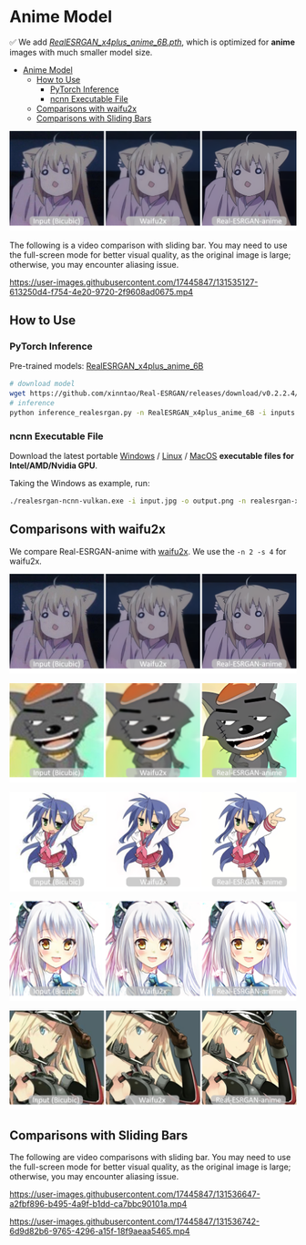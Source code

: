 # Anime Model

:white_check_mark: We add [*RealESRGAN_x4plus_anime_6B.pth*](https://github.com/xinntao/Real-ESRGAN/releases/download/v0.2.2.4/RealESRGAN_x4plus_anime_6B.pth), which is optimized for **anime** images with much smaller model size.

- [Anime Model](#anime-model)
  - [How to Use](#how-to-use)
    - [PyTorch Inference](#pytorch-inference)
    - [ncnn Executable File](#ncnn-executable-file)
  - [Comparisons with waifu2x](#comparisons-with-waifu2x)
  - [Comparisons with Sliding Bars](#comparisons-with-sliding-bars)

<p align="center">
  <img src="https://raw.githubusercontent.com/xinntao/public-figures/master/Real-ESRGAN/cmp_realesrgan_anime_1.png">
</p>

The following is a video comparison with sliding bar. You may need to use the full-screen mode for better visual quality, as the original image is large; otherwise, you may encounter aliasing issue.

https://user-images.githubusercontent.com/17445847/131535127-613250d4-f754-4e20-9720-2f9608ad0675.mp4

## How to Use

### PyTorch Inference

Pre-trained models: [RealESRGAN_x4plus_anime_6B](https://github.com/xinntao/Real-ESRGAN/releases/download/v0.2.2.4/RealESRGAN_x4plus_anime_6B.pth)

```bash
# download model
wget https://github.com/xinntao/Real-ESRGAN/releases/download/v0.2.2.4/RealESRGAN_x4plus_anime_6B.pth -P experiments/pretrained_models
# inference
python inference_realesrgan.py -n RealESRGAN_x4plus_anime_6B -i inputs
```

### ncnn Executable File

Download the latest portable [Windows](https://github.com/xinntao/Real-ESRGAN/releases/download/v0.2.2.4/realesrgan-ncnn-vulkan-20210901-windows.zip) / [Linux](https://github.com/xinntao/Real-ESRGAN/releases/download/v0.2.2.4/realesrgan-ncnn-vulkan-20210901-ubuntu.zip) / [MacOS](https://github.com/xinntao/Real-ESRGAN/releases/download/v0.2.2.4/realesrgan-ncnn-vulkan-20210901-macos.zip) **executable files for Intel/AMD/Nvidia GPU**.

Taking the Windows as example, run:

```bash
./realesrgan-ncnn-vulkan.exe -i input.jpg -o output.png -n realesrgan-x4plus-anime
```

## Comparisons with waifu2x

We compare Real-ESRGAN-anime with [waifu2x](https://github.com/nihui/waifu2x-ncnn-vulkan). We use the `-n 2 -s 4` for waifu2x.

<p align="center">
  <img src="https://raw.githubusercontent.com/xinntao/public-figures/master/Real-ESRGAN/cmp_realesrgan_anime_1.png">
</p>
<p align="center">
  <img src="https://raw.githubusercontent.com/xinntao/public-figures/master/Real-ESRGAN/cmp_realesrgan_anime_2.png">
</p>
<p align="center">
  <img src="https://raw.githubusercontent.com/xinntao/public-figures/master/Real-ESRGAN/cmp_realesrgan_anime_3.png">
</p>
<p align="center">
  <img src="https://raw.githubusercontent.com/xinntao/public-figures/master/Real-ESRGAN/cmp_realesrgan_anime_4.png">
</p>
<p align="center">
  <img src="https://raw.githubusercontent.com/xinntao/public-figures/master/Real-ESRGAN/cmp_realesrgan_anime_5.png">
</p>

## Comparisons with Sliding Bars

The following are video comparisons with sliding bar. You may need to use the full-screen mode for better visual quality, as the original image is large; otherwise, you may encounter aliasing issue.

https://user-images.githubusercontent.com/17445847/131536647-a2fbf896-b495-4a9f-b1dd-ca7bbc90101a.mp4

https://user-images.githubusercontent.com/17445847/131536742-6d9d82b6-9765-4296-a15f-18f9aeaa5465.mp4
